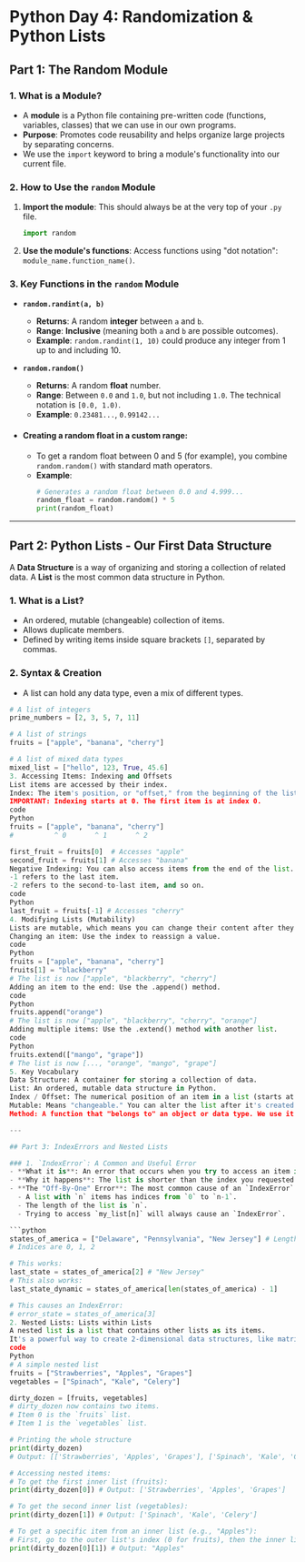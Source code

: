 # Python Day 4: Randomization & Python Lists

## Part 1: The Random Module

### 1. What is a Module?
- A **module** is a Python file containing pre-written code (functions, variables, classes) that we can use in our own programs.
- **Purpose**: Promotes code reusability and helps organize large projects by separating concerns.
- We use the `import` keyword to bring a module's functionality into our current file.

### 2. How to Use the `random` Module
1.  **Import the module**: This should always be at the very top of your `.py` file.
    ```python
    import random
    ```
2.  **Use the module's functions**: Access functions using "dot notation": `module_name.function_name()`.

### 3. Key Functions in the `random` Module

- **`random.randint(a, b)`**
    - **Returns**: A random **integer** between `a` and `b`.
    - **Range**: **Inclusive** (meaning both `a` and `b` are possible outcomes).
    - **Example**: `random.randint(1, 10)` could produce any integer from 1 up to and including 10.

- **`random.random()`**
    - **Returns**: A random **float** number.
    - **Range**: Between `0.0` and `1.0`, but not including `1.0`. The technical notation is `[0.0, 1.0)`.
    - **Example**: `0.23481...`, `0.99142...`

- #### **Creating a random float in a custom range**:
    - To get a random float between 0 and 5 (for example), you combine `random.random()` with standard math operators.
    - **Example**:
      ```python
      # Generates a random float between 0.0 and 4.999...
      random_float = random.random() * 5 
      print(random_float)
      ```

---

## Part 2: Python Lists - Our First Data Structure

A **Data Structure** is a way of organizing and storing a collection of related data. A **List** is the most common data structure in Python.

### 1. What is a List?
- An ordered, mutable (changeable) collection of items.
- Allows duplicate members.
- Defined by writing items inside square brackets `[]`, separated by commas.

### 2. Syntax & Creation
- A list can hold any data type, even a mix of different types.
```python
# A list of integers
prime_numbers = [2, 3, 5, 7, 11]

# A list of strings
fruits = ["apple", "banana", "cherry"]

# A list of mixed data types
mixed_list = ["hello", 123, True, 45.6]
3. Accessing Items: Indexing and Offsets
List items are accessed by their index.
Index: The item's position, or "offset," from the beginning of the list.
IMPORTANT: Indexing starts at 0. The first item is at index 0.
code
Python
fruits = ["apple", "banana", "cherry"]
#          ^ 0       ^ 1       ^ 2

first_fruit = fruits[0]  # Accesses "apple"
second_fruit = fruits[1] # Accesses "banana"
Negative Indexing: You can also access items from the end of the list.
-1 refers to the last item.
-2 refers to the second-to-last item, and so on.
code
Python
last_fruit = fruits[-1] # Accesses "cherry"
4. Modifying Lists (Mutability)
Lists are mutable, which means you can change their content after they are created.
Changing an item: Use the index to reassign a value.
code
Python
fruits = ["apple", "banana", "cherry"]
fruits[1] = "blackberry" 
# The list is now ["apple", "blackberry", "cherry"]
Adding an item to the end: Use the .append() method.
code
Python
fruits.append("orange")
# The list is now ["apple", "blackberry", "cherry", "orange"]
Adding multiple items: Use the .extend() method with another list.
code
Python
fruits.extend(["mango", "grape"])
# The list is now [..., "orange", "mango", "grape"]
5. Key Vocabulary
Data Structure: A container for storing a collection of data.
List: An ordered, mutable data structure in Python.
Index / Offset: The numerical position of an item in a list (starts at 0).
Mutable: Means "changeable." You can alter the list after it's created.
Method: A function that "belongs to" an object or data type. We use it with dot notation (e.g., my_list.append()).

---

## Part 3: IndexErrors and Nested Lists

### 1. `IndexError`: A Common and Useful Error
- **What it is**: An error that occurs when you try to access an item in a list using an index that does not exist.
- **Why it happens**: The list is shorter than the index you requested.
- **The "Off-By-One" Error**: The most common cause of an `IndexError`.
  - A list with `n` items has indices from `0` to `n-1`.
  - The length of the list is `n`.
  - Trying to access `my_list[n]` will always cause an `IndexError`.

```python
states_of_america = ["Delaware", "Pennsylvania", "New Jersey"] # Length is 3
# Indices are 0, 1, 2

# This works:
last_state = states_of_america[2] # "New Jersey"
# This also works:
last_state_dynamic = states_of_america[len(states_of_america) - 1]

# This causes an IndexError:
# error_state = states_of_america[3]
2. Nested Lists: Lists within Lists
A nested list is a list that contains other lists as its items.
It's a powerful way to create 2-dimensional data structures, like matrices, grids, or tables.
code
Python
# A simple nested list
fruits = ["Strawberries", "Apples", "Grapes"]
vegetables = ["Spinach", "Kale", "Celery"]

dirty_dozen = [fruits, vegetables]
# dirty_dozen now contains two items.
# Item 0 is the `fruits` list.
# Item 1 is the `vegetables` list.

# Printing the whole structure
print(dirty_dozen)
# Output: [['Strawberries', 'Apples', 'Grapes'], ['Spinach', 'Kale', 'Celery']]

# Accessing nested items:
# To get the first inner list (fruits):
print(dirty_dozen[0]) # Output: ['Strawberries', 'Apples', 'Grapes']

# To get the second inner list (vegetables):
print(dirty_dozen[1]) # Output: ['Spinach', 'Kale', 'Celery']

# To get a specific item from an inner list (e.g., "Apples"):
# First, go to the outer list's index (0 for fruits), then the inner list's index (1 for Apples)
print(dirty_dozen[0][1]) # Output: "Apples"

